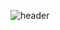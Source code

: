 ![header](https://capsule-render.vercel.app/api?type=blur&height=300&color=gradient&customColorList=24&text=Hi!%20I'm%20abluehour&fontColor=FF00FF&fontAlignY=50&descAlignY=65&fontSize=60)
